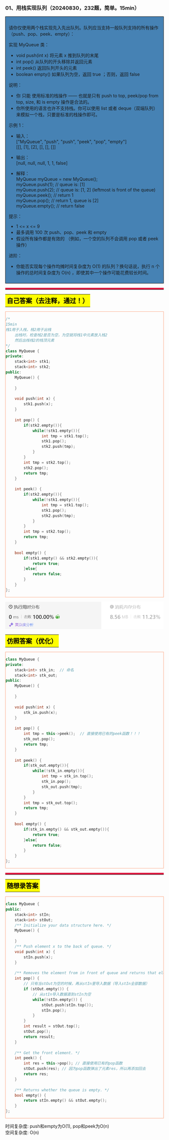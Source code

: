 ### 01、用栈实现队列（20240830，232题，简单。15min）
<div style="border: 1px solid black; padding: 10px; background-color: SteelBlue;">

请你仅使用两个栈实现先入先出队列。队列应当支持一般队列支持的所有操作（push、pop、peek、empty）：

实现 MyQueue 类：

- void push(int x) 将元素 x 推到队列的末尾
- int pop() 从队列的开头移除并返回元素
- int peek() 返回队列开头的元素
- boolean empty() 如果队列为空，返回 true ；否则，返回 false

说明：

- 你 只能 使用标准的栈操作 —— 也就是只有 push to top, peek/pop from top, size, 和 is empty 操作是合法的。
- 你所使用的语言也许不支持栈。你可以使用 list 或者 deque（双端队列）来模拟一个栈，只要是标准的栈操作即可。
 

示例 1：

- 输入：  
["MyQueue", "push", "push", "peek", "pop", "empty"]  
[[], [1], [2], [], [], []]  
- 输出：  
[null, null, null, 1, 1, false]

- 解释：  
MyQueue myQueue = new MyQueue();  
myQueue.push(1); // queue is: [1]  
myQueue.push(2); // queue is: [1, 2] (leftmost is front of the queue)  
myQueue.peek(); // return 1  
myQueue.pop(); // return 1, queue is [2]  
myQueue.empty(); // return false  
 

提示：

- 1 <= x <= 9
- 最多调用 100 次 push、pop、peek 和 empty
- 假设所有操作都是有效的 （例如，一个空的队列不会调用 pop 或者 peek 操作）
 

进阶：

- 你能否实现每个操作均摊时间复杂度为 O(1) 的队列？换句话说，执行 n 个操作的总时间复杂度为 O(n) ，即使其中一个操作可能花费较长时间。

  </p>
</div>

<hr style="border-top: 5px solid #DC143C;">
<table>
  <tr>
    <td bgcolor="Yellow" style="padding: 5px; border: 0px solid black;">
      <span style="font-weight: bold; font-size: 20px;color: black;">
      自己答案（去注释，通过！）
      </span>
    </td>
  </tr>
</table>
<div style="padding: 0px; border: 1.5px solid LightSalmon; margin-bottom: 10px;">

```C++ {.line-numbers}
/*
15min
栈1用于入栈，栈2用于出栈
    出栈时，检查栈2是否为空，为空就将栈1中元素放入栈2
    然后出栈栈2的栈顶元素
*/
class MyQueue {
private:
    stack<int> stk1;
    stack<int> stk2;
public:
    MyQueue() {

    }
    
    void push(int x) {
        stk1.push(x);
    }
    
    int pop() {
        if(stk2.empty()){
            while(!stk1.empty()){
                int tmp = stk1.top();
                stk1.pop();
                stk2.push(tmp);
            }
        }
        int tmp = stk2.top();
        stk2.pop();
        return tmp;
    }
    
    int peek() {
        if(stk2.empty()){
            while(!stk1.empty()){
                int tmp = stk1.top();
                stk1.pop();
                stk2.push(tmp);
            }
        }
        int tmp = stk2.top();
        return tmp;
    }
    
    bool empty() {
        if(stk1.empty() && stk2.empty()){
            return true;
        }else{
            return false;
        }
    }
};
```

</div>

![alt text](image/2c6ad4ba9ef47050b59d313836b1b1b.png)

<table>
  <tr>
    <td bgcolor="Yellow" style="padding: 5px; border: 0px solid black;">
      <span style="font-weight: bold; font-size: 20px;color: black;">
      仿照答案（优化）
      </span>
    </td>
  </tr>
</table>

<div style="padding: 0px; border: 1.5px solid LightSalmon; margin-bottom: 10px">

```C++ {.line-numbers}
class MyQueue {
private:
    stack<int> stk_in;  // 命名
    stack<int> stk_out;
public:
    MyQueue() {

    }
    
    void push(int x) {
        stk_in.push(x);
    }
    
    int pop() {
        int tmp = this->peek();  // 直接使用已有的peek函数！！！
        stk_out.pop();
        return tmp;
    }
    
    int peek() {
        if(stk_out.empty()){
            while(!stk_in.empty()){
                int tmp = stk_in.top();
                stk_in.pop();
                stk_out.push(tmp);
            }
        }
        int tmp = stk_out.top();
        return tmp;
    }
    
    bool empty() {
        if(stk_in.empty() && stk_out.empty()){
            return true;
        }else{
            return false;
        }
    }
};
```
</div>

<hr style="border-top: 5px solid #DC143C;">

<table>
  <tr>
    <td bgcolor="Yellow" style="padding: 5px; border: 0px solid black;">
      <span style="font-weight: bold; font-size: 20px;color: black;">
      随想录答案
      </span>
    </td>
  </tr>
</table>

<div style="padding: 0px; border: 1.5px solid LightSalmon; margin-bottom: 10px">

```C++ {.line-numbers}
class MyQueue {
public:
    stack<int> stIn;
    stack<int> stOut;
    /** Initialize your data structure here. */
    MyQueue() {

    }
    /** Push element x to the back of queue. */
    void push(int x) {
        stIn.push(x);
    }

    /** Removes the element from in front of queue and returns that element. */
    int pop() {
        // 只有当stOut为空的时候，再从stIn里导入数据（导入stIn全部数据）
        if (stOut.empty()) {
            // 从stIn导入数据直到stIn为空
            while(!stIn.empty()) {
                stOut.push(stIn.top());
                stIn.pop();
            }
        }
        int result = stOut.top();
        stOut.pop();
        return result;
    }

    /** Get the front element. */
    int peek() {
        int res = this->pop(); // 直接使用已有的pop函数
        stOut.push(res); // 因为pop函数弹出了元素res，所以再添加回去
        return res;
    }

    /** Returns whether the queue is empty. */
    bool empty() {
        return stIn.empty() && stOut.empty();
    }
};
```
</div>

时间复杂度: push和empty为O(1), pop和peek为O(n)  
空间复杂度: O(n)